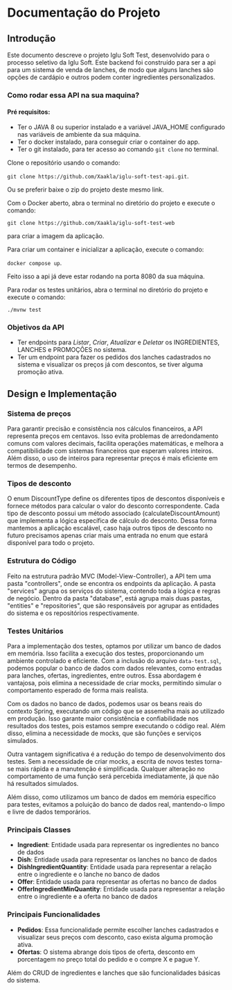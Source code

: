 # Documentação do Projeto

## Introdução
Este documento descreve o projeto Iglu Soft Test, desenvolvido para o processo seletivo da Iglu Soft. Este backend
foi construído para ser a api para um sistema de venda de lanches, de modo que alguns lanches são opções de cardápio 
e outros podem conter ingredientes personalizados.

### Como rodar essa API na sua maquina?
#### Pré requisitos: 
- Ter o JAVA 8 ou superior instalado e a variável JAVA_HOME configurado nas variáveis de ambiente da sua máquina.
- Ter o docker instalado, para conseguir criar o container do app.
- Ter o git instalado, para ter acesso ao comando `git clone` no terminal.

Clone o repositório usando o comando:

`git clone https://github.com/Xaakla/iglu-soft-test-api.git`.

Ou se preferir baixe o zip do projeto deste mesmo link.

Com o Docker aberto, abra o terminal no diretório do projeto e execute o comando:

`git clone https://github.com/Xaakla/iglu-soft-test-web`

para criar a imagem da aplicação.

Para criar um container e inicializar a aplicação, execute o comando:

`docker compose up`.

Feito isso a api já deve estar rodando na porta 8080 da sua máquina.

Para rodar os testes unitários, abra o terminal no diretório do projeto e execute o comando:

`./mvnw test`

### Objetivos da API
- Ter endpoints para *Listar*, *Criar*, *Atualizar* e *Deletar* os INGREDIENTES, LANCHES e PROMOÇÕES no sistema.
- Ter um endpoint para fazer os pedidos dos lanches cadastrados no sistema e visualizar os preços já com descontos, se tiver alguma promoção ativa.

## Design e Implementação

### Sistema de preços

Para garantir precisão e consistência nos cálculos financeiros, a API representa preços em centavos.
Isso evita problemas de arredondamento comuns com valores decimais, facilita operações matemáticas,
e melhora a compatibilidade com sistemas financeiros que esperam valores inteiros. Além disso, o uso de inteiros
para representar preços é mais eficiente em termos de desempenho.

### Tipos de desconto

O enum DiscountType define os diferentes tipos de descontos disponíveis e fornece métodos para calcular o valor do desconto correspondente.
Cada tipo de desconto possui um método associado (calculateDiscountAmount) que implementa a lógica específica de cálculo do desconto.
Dessa forma mantemos a aplicação escalável, caso haja outros tipos de desconto no futuro precisamos apenas criar mais uma entrada no enum
que estará disponível para todo o projeto.

### Estrutura do Código

Feito na estrutura padrão MVC (Model-View-Controller), a API tem uma pasta "controllers", onde se encontra os endpoints da aplicação.
A pasta "services" agrupa os serviços do sistema, contendo toda a lógica e regras de negócio. Dentro da pasta "database",
está agrupa mais duas pastas, "entities" e "repositories", que são responsáveis por agrupar as entidades do sistema e
os repositórios respectivamente.

### Testes Unitários

Para a implementação dos testes, optamos por utilizar um banco de dados em memória. Isso facilita a execução dos testes, proporcionando um ambiente controlado e eficiente. Com a inclusão do arquivo `data-test.sql`, podemos popular o banco de dados com dados relevantes, como entradas para lanches, ofertas, ingredientes, entre outros. Essa abordagem é vantajosa, pois elimina a necessidade de criar mocks, permitindo simular o comportamento esperado de forma mais realista.

Com os dados no banco de dados, podemos usar os beans reais do contexto Spring, executando um código que se assemelha mais ao utilizado em produção. Isso garante maior consistência e confiabilidade nos resultados dos testes, pois estamos sempre executando o código real. Além disso, elimina a necessidade de mocks, que são funções e serviços simulados.

Outra vantagem significativa é a redução do tempo de desenvolvimento dos testes. Sem a necessidade de criar mocks, a escrita de novos testes torna-se mais rápida e a manutenção é simplificada. Qualquer alteração no comportamento de uma função será percebida imediatamente, já que não há resultados simulados.

Além disso, como utilizamos um banco de dados em memória específico para testes, evitamos a poluição do banco de dados real, mantendo-o limpo e livre de dados temporários.

### Principais Classes
- **Ingredient**: Entidade usada para representar os ingredientes no banco de dados
- **Dish**: Entidade usada para representar os lanches no banco de dados
- **DishIngredientQuantity**: Entidade usada para representar a relação entre o ingrediente e o lanche no banco de dados
- **Offer**: Entidade usada para representar as ofertas no banco de dados
- **OfferIngredientMinQuantity**: Entidade usada para representar a relação entre o ingrediente e a oferta no banco de dados

### Principais Funcionalidades
- **Pedidos**: Essa funcionalidade permite escolher lanches cadastrados e visualizar seus preços com desconto, caso exista alguma promoção ativa.
- **Ofertas**: O sistema abrange dois tipos de oferta, desconto em porcentagem no preço total do pedido e o compre X e pague Y.

Além do CRUD de ingredientes e lanches que são funcionalidades básicas do sistema.
